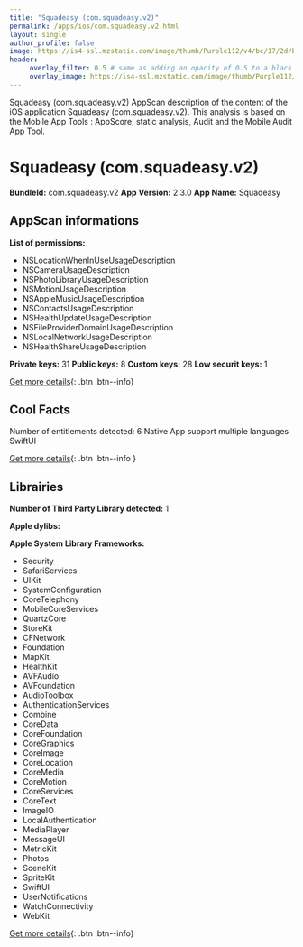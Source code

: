 ```yaml
---
title: "Squadeasy (com.squadeasy.v2)"
permalink: /apps/ios/com.squadeasy.v2.html
layout: single
author_profile: false
image: https://is4-ssl.mzstatic.com/image/thumb/Purple112/v4/bc/17/2d/bc172d2d-ee92-238c-3d1d-54ea2975c53c/AppIcon-challenge-1x_U007emarketing-0-7-0-85-220.png/512x512bb.jpg
header: 
     overlay_filter: 0.5 # same as adding an opacity of 0.5 to a black background
     overlay_image: https://is4-ssl.mzstatic.com/image/thumb/Purple112/v4/bc/17/2d/bc172d2d-ee92-238c-3d1d-54ea2975c53c/AppIcon-challenge-1x_U007emarketing-0-7-0-85-220.png/512x512bb.jpg
---
```

Squadeasy (com.squadeasy.v2) AppScan description of the content of the iOS application Squadeasy (com.squadeasy.v2). This analysis is based on the Mobile App Tools : AppScore, static analysis, Audit and the Mobile Audit App Tool.

# Squadeasy (com.squadeasy.v2)

**BundleId:** com.squadeasy.v2
**App Version:** 2.3.0
**App Name:** Squadeasy


## AppScan informations 

**List of permissions:** 
- NSLocationWhenInUseUsageDescription
- NSCameraUsageDescription
- NSPhotoLibraryUsageDescription
- NSMotionUsageDescription
- NSAppleMusicUsageDescription
- NSContactsUsageDescription
- NSHealthUpdateUsageDescription
- NSFileProviderDomainUsageDescription
- NSLocalNetworkUsageDescription
- NSHealthShareUsageDescription
  
  
**Private keys:** 31
**Public keys:** 8
**Custom keys:** 28
**Low securit keys:** 1
  
[Get more details](/pricing.html){: .btn .btn--info}

## Cool Facts

Number of entitlements detected: 6
Native App
support multiple languages
SwiftUI
  
[Get more details](/pricing.html){: .btn .btn--info }

## Librairies 
**Number of Third Party Library detected:** 1


**Apple dylibs:**


**Apple System Library Frameworks:**
- Security
- SafariServices
- UIKit
- SystemConfiguration
- CoreTelephony
- MobileCoreServices
- QuartzCore
- StoreKit
- CFNetwork
- Foundation
- MapKit
- HealthKit
- AVFAudio
- AVFoundation
- AudioToolbox
- AuthenticationServices
- Combine
- CoreData
- CoreFoundation
- CoreGraphics
- CoreImage
- CoreLocation
- CoreMedia
- CoreMotion
- CoreServices
- CoreText
- ImageIO
- LocalAuthentication
- MediaPlayer
- MessageUI
- MetricKit
- Photos
- SceneKit
- SpriteKit
- SwiftUI
- UserNotifications
- WatchConnectivity
- WebKit


  
[Get more details](/pricing.html){: .btn .btn--info}

